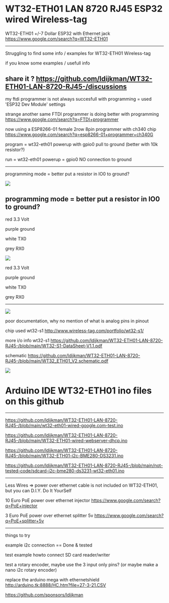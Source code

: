 # WT32-ETH01 LAN 8720 RJ45 ESP32 wired  Wireless-tag

WT32-ETH01 +/-7 Dollar ESP32 with Ethernet jack https://www.google.com/search?q=WT32-ETH01

-----------
Struggling to find some info / examples for WT32-ETH01 Wireless-tag

if you know some examples / usefull info 

share it ?   https://github.com/ldijkman/WT32-ETH01-LAN-8720-RJ45-/discussions
------------
my ftdi programmer is not always succesfull with programming = used 'ESP32 Dev Module' settings

strange another same FTDI programmer is doing better with programming https://www.google.com/search?q=FTDI+programmer

now using a ESP8266-01 female 2row 8pin programmer with ch340 chip https://www.google.com/search?q=esp8266-01+programmer+ch340G



program = wt32-eth01 powerup with gpio0 pull to ground (better with 10k resistor?)

run = wt32-eth01 powerup = gpio0 NO connection to ground


--------------
programming mode = better put a resistor in IO0 to ground?

<img src="https://github.com/ldijkman/WT32-ETH01-LAN-8720-RJ45-/blob/main/wt32prog.jpg">

programming mode = better put a resistor in IO0 to ground?
--------------
red      3.3 Volt

purple   ground

white    TX0

grey     RX0

<img src="https://github.com/ldijkman/WT32-ETH01-LAN-8720-RJ45-/blob/main/esp8266-01-ch340g-programmer.jpg">

red      3.3 Volt

purple   ground

white    TX0

grey     RX0

--------------------

<img src="https://github.com/ldijkman/WT32-ETH01-LAN-8720-RJ45-/blob/main/WT32_ETH01.png">

poor documentation, why no mention of what is analog pins in pinout

chip used wt32-s1 http://www.wireless-tag.com/portfolio/wt32-s1/

more i/o info wt32-s1 https://github.com/ldijkman/WT32-ETH01-LAN-8720-RJ45-/blob/main/WT32-S1-DataSheet-V1.1.pdf

schematic https://github.com/ldijkman/WT32-ETH01-LAN-8720-RJ45-/blob/main/WT32_ETH01_V2.schematic.pdf

<img src="https://github.com/ldijkman/WT32-ETH01-LAN-8720-RJ45-/blob/main/WT32-ETH01_pinout.jpg">


# Arduino IDE WT32-ETH01 ino files  on  this github
---------
https://github.com/ldijkman/WT32-ETH01-LAN-8720-RJ45-/blob/main/wt32-eth01-wired-google.com-test.ino

https://github.com/ldijkman/WT32-ETH01-LAN-8720-RJ45-/blob/main/WT32-ETH01-wired-webserver-dhcp.ino

https://github.com/ldijkman/WT32-ETH01-LAN-8720-RJ45-/blob/main/WT32-ETH01-i2c-BME280-DS3231.ino

https://github.com/ldijkman/WT32-ETH01-LAN-8720-RJ45-/blob/main/not-tested-code/sdcard-i2c-bme280-ds3231-wt32-eth01.ino


-------------
Less Wires => power over ethernet cable is not included on WT32-ETH01, but you can D.I.Y. Do It YourSelf

10 Euro PoE power over ethernet injector https://www.google.com/search?q=PoE+injector

3 Euro PoE power over ethernet splitter 5v  https://www.google.com/search?q=PoE+splitter+5v


--------

things to try

example i2c connection == Done & tested 

test example howto connect SD card reader/writer

test a rotary encoder, maybe use the 3 input only pins? (or maybe make a nano i2c rotary encoder)

replace the arduino mega with ethernetshield http://arduino.tk:8888/HC.htm?file=27-3-21.CSV

https://github.com/sponsors/ldijkman


